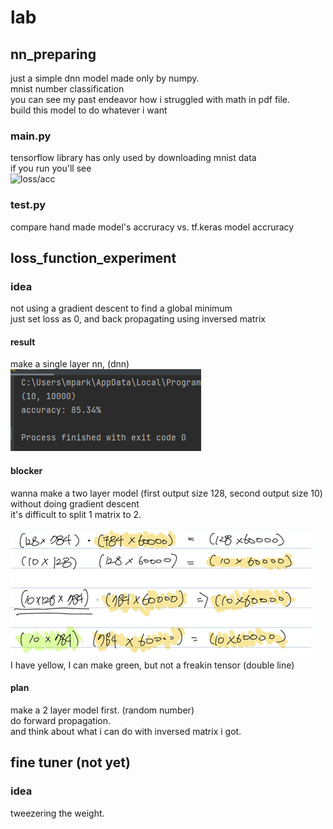 # lab

## nn_preparing
just a simple dnn model made only by numpy.<br>
mnist number classification<br>
you can see my past endeavor how i struggled with math in pdf file.<br>
build this model to do whatever i want

### main.py
tensorflow library has only used by downloading mnist data<br>
if you run you'll see<br>
![loss/acc](gif1.gif)

### test.py
compare hand made model's accruracy vs. tf.keras model accruracy

## loss_function_experiment
### idea
not using a gradient descent to find a global minimum<br>
just set loss as 0, and back propagating using inversed matrix

#### result
make a single layer nn, (dnn)<br>
![acc_without gradient_descent](img1.png)

#### blocker
wanna make a two layer model (first output size 128, second output size 10) without doing gradient descent<br>
it's difficult to split 1 matrix to 2.<br>

![acc_without gradient_descent](img2.png)<br>
I have yellow, I can make green, but not a freakin tensor (double line)

#### plan
make a 2 layer model first. (random number)<br>
do forward propagation.<br>
and think about what i can do with inversed matrix i got.

## fine tuner (not yet)
### idea
tweezering the weight.
